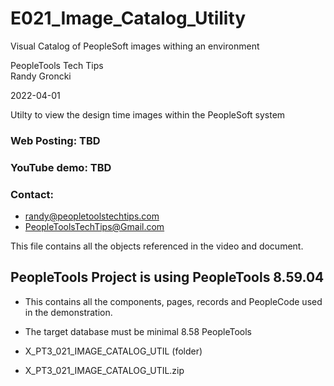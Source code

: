 # E021_Image_Catalog_Utility
Visual Catalog of PeopleSoft images withing an environment

PeopleTools Tech Tips    
Randy Groncki

2022-04-01

Utilty to view the design time images within the PeopleSoft system

### Web Posting: TBD

### YouTube demo: TBD

### Contact:  
* randy@peopletoolstechtips.com  
* PeopleToolsTechTips@Gmail.com

This file contains all the objects referenced in the video and document.

## PeopleTools Project is using PeopleTools 8.59.04
  * This contains all the components, pages, records and PeopleCode used in the demonstration.
  * The target database must be minimal 8.58 PeopleTools

* X_PT3_021_IMAGE_CATALOG_UTIL (folder)  
* X_PT3_021_IMAGE_CATALOG_UTIL.zip  
